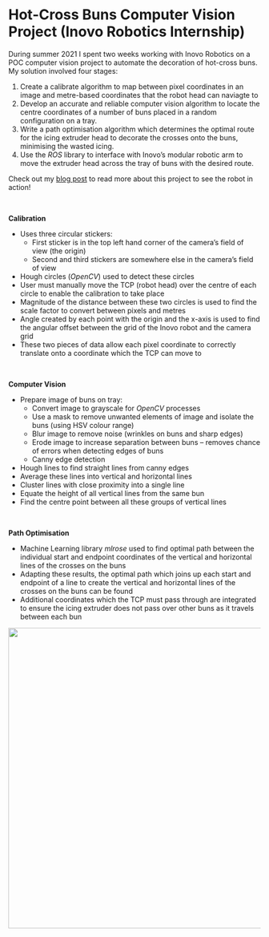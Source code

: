 # Hot-Cross Buns Computer Vision Project (Inovo Robotics Internship)
During summer 2021 I spent two weeks working with Inovo Robotics on a POC computer vision project to automate the decoration of hot-cross buns. 
My solution involved four stages:

1. Create a calibrate algorithm to map between pixel coordinates in an image and metre-based coordinates that the robot head can naviagte to
2. Develop an accurate and reliable computer vision algorithm to locate the centre coordinates of a number of buns placed in a random configuration on a tray. 
3. Write a path optimisation algorithm which determines the optimal route for the icing extruder head to decorate the crosses onto the buns, minimising the wasted icing. 
4. Use the _ROS_ library to interface with Inovo’s modular robotic arm to move the extruder head across the tray of buns with the desired route.


Check out my [blog post](https://orlandoalexander.wordpress.com/2021/08/29/computer-vision-project-with-inovo-robotics/) to read more about this project to see the robot in action!

</br>

**Calibration**
- Uses three circular stickers:
  - First sticker is in the top left hand corner of the camera’s field of view (the origin)
  - Second and third stickers are somewhere else in the camera’s field of view
- Hough circles (_OpenCV_) used to detect these circles
- User must manually move the TCP (robot head) over the centre of each circle to enable the calibration to take place
- Magnitude of the distance between these two circles is used to find the scale factor to convert between pixels and metres
- Angle created by each point with the origin and the x-axis is used to find the angular offset between the grid of the Inovo robot and the camera grid
- These two pieces of data allow each pixel coordinate to correctly translate onto a coordinate which the TCP can move to

</br>

**Computer Vision**
- Prepare image of buns on tray:
  - Convert image to grayscale for _OpenCV_ processes 
  - Use a mask to remove unwanted elements of image and isolate the buns (using HSV colour range)
  - Blur image to remove noise (wrinkles on buns and sharp edges)
  - Erode image to increase separation between buns – removes chance of errors when detecting edges of buns
  - Canny edge detection 
- Hough lines to find straight lines from canny edges
- Average these lines into vertical and horizontal lines
- Cluster lines with close proximity into a single line
- Equate the height of all vertical lines from the same bun
- Find the centre point between all these groups of vertical lines

 </br>
 
**Path Optimisation**

- Machine Learning library _mlrose_ used to find optimal path between the individual start and endpoint coordinates of the vertical and horizontal lines of the crosses on the buns
- Adapting these results, the optimal path which joins up each start and endpoint of a line to create the vertical and horizontal lines of the crosses on the buns can be found
- Additional coordinates which the TCP must pass through are integrated to ensure the icing extruder does not pass over other buns as it travels between each bun

<img src="https://user-images.githubusercontent.com/67097862/162095779-f7745a7e-28e5-4bd6-ae0e-6684df174a03.png" align = "center" width="600">

